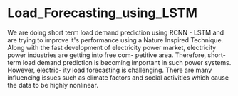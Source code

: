 # Load_Forecasting_using_LSTM
We are doing short term load demand prediction using RCNN - LSTM and are trying to improve it's performance using a Nature Inspired Technique.
Along with the fast development of electricity power market, electricity power industries are getting into free com- petitive area. Therefore, short-term load demand prediction is becoming important in such power systems. However, electric- ity load forecasting is challenging. There are many influencing issues such as climate factors and social activities which cause the data to be highly nonlinear.
